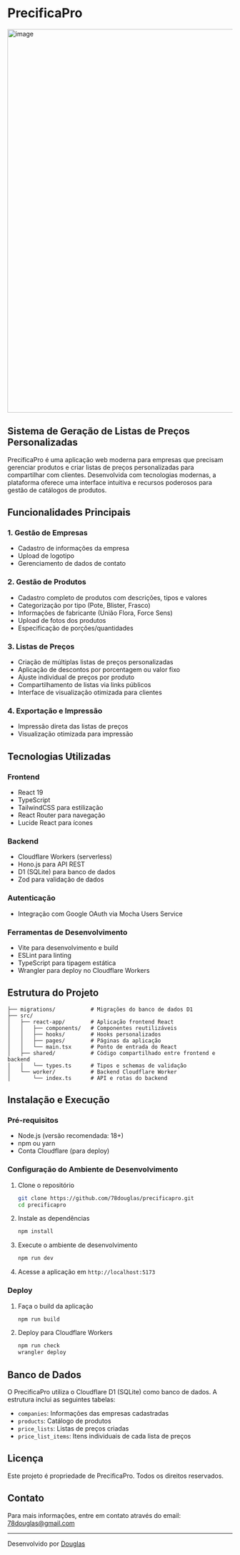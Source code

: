 # PrecificaPro

<img width="1168" height="859" alt="image" src="https://github.com/user-attachments/assets/e8495cd2-fceb-4a37-91ac-4cf4f857c48f" />


## Sistema de Geração de Listas de Preços Personalizadas

PrecificaPro é uma aplicação web moderna para empresas que precisam gerenciar produtos e criar listas de preços personalizadas para compartilhar com clientes. Desenvolvida com tecnologias modernas, a plataforma oferece uma interface intuitiva e recursos poderosos para gestão de catálogos de produtos.

## Funcionalidades Principais

### 1. Gestão de Empresas
- Cadastro de informações da empresa
- Upload de logotipo
- Gerenciamento de dados de contato

### 2. Gestão de Produtos
- Cadastro completo de produtos com descrições, tipos e valores
- Categorização por tipo (Pote, Blister, Frasco)
- Informações de fabricante (União Flora, Force Sens)
- Upload de fotos dos produtos
- Especificação de porções/quantidades

### 3. Listas de Preços
- Criação de múltiplas listas de preços personalizadas
- Aplicação de descontos por porcentagem ou valor fixo
- Ajuste individual de preços por produto
- Compartilhamento de listas via links públicos
- Interface de visualização otimizada para clientes

### 4. Exportação e Impressão
- Impressão direta das listas de preços
- Visualização otimizada para impressão

## Tecnologias Utilizadas

### Frontend
- React 19
- TypeScript
- TailwindCSS para estilização
- React Router para navegação
- Lucide React para ícones

### Backend
- Cloudflare Workers (serverless)
- Hono.js para API REST
- D1 (SQLite) para banco de dados
- Zod para validação de dados

### Autenticação
- Integração com Google OAuth via Mocha Users Service

### Ferramentas de Desenvolvimento
- Vite para desenvolvimento e build
- ESLint para linting
- TypeScript para tipagem estática
- Wrangler para deploy no Cloudflare Workers

## Estrutura do Projeto

```
├── migrations/           # Migrações do banco de dados D1
├── src/
│   ├── react-app/        # Aplicação frontend React
│   │   ├── components/   # Componentes reutilizáveis
│   │   ├── hooks/        # Hooks personalizados
│   │   ├── pages/        # Páginas da aplicação
│   │   └── main.tsx      # Ponto de entrada do React
│   ├── shared/           # Código compartilhado entre frontend e backend
│   │   └── types.ts      # Tipos e schemas de validação
│   └── worker/           # Backend Cloudflare Worker
│       └── index.ts      # API e rotas do backend
```

## Instalação e Execução

### Pré-requisitos
- Node.js (versão recomendada: 18+)
- npm ou yarn
- Conta Cloudflare (para deploy)

### Configuração do Ambiente de Desenvolvimento

1. Clone o repositório
   ```bash
   git clone https://github.com/78douglas/precificapro.git
   cd precificapro
   ```

2. Instale as dependências
   ```bash
   npm install
   ```

3. Execute o ambiente de desenvolvimento
   ```bash
   npm run dev
   ```

4. Acesse a aplicação em `http://localhost:5173`

### Deploy

1. Faça o build da aplicação
   ```bash
   npm run build
   ```

2. Deploy para Cloudflare Workers
   ```bash
   npm run check
   wrangler deploy
   ```

## Banco de Dados

O PrecificaPro utiliza o Cloudflare D1 (SQLite) como banco de dados. A estrutura inclui as seguintes tabelas:

- `companies`: Informações das empresas cadastradas
- `products`: Catálogo de produtos
- `price_lists`: Listas de preços criadas
- `price_list_items`: Itens individuais de cada lista de preços

## Licença

Este projeto é propriedade de PrecificaPro. Todos os direitos reservados.

## Contato

Para mais informações, entre em contato através do email: 78douglas@gmail.com

---

Desenvolvido por [Douglas](https://github.com/78douglas)
